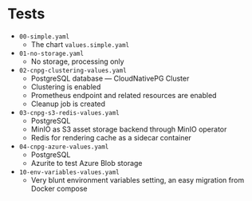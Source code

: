 # Tests

* `00-simple.yaml`
  * The chart `values.simple.yaml`
* `01-no-storage.yaml`
  * No storage, processing only
* `02-cnpg-clustering-values.yaml`
  * PostgreSQL database — CloudNativePG Cluster
  * Clustering is enabled
  * Prometheus endpoint and related resources are enabled
  * Cleanup job is created
* `03-cnpg-s3-redis-values.yaml`
  * PostgreSQL
  * MinIO as S3 asset storage backend through MinIO operator
  * Redis for rendering cache as a sidecar container
* `04-cnpg-azure-values.yaml`
  * PostgreSQL
  * Azurite to test Azure Blob storage
* `10-env-variables-values.yaml`
  * Very blunt environment variables setting, an easy migration from Docker compose
